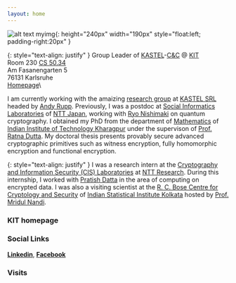 ```yaml
---
layout: home
---
```



![alt text myimg](https://github.com/tapaspal9/homepage/assets/27273692/f7795ac4-b7a4-4df7-8751-b0e080a3d84c){: height="240px" width="190px" style="float:left; padding-right:20px" }




{: style="text-align: justify" }
Group Leader of [KASTEL](https://kastel-labs.de)-[C&C](https://ess.kastel.kit.edu/english/135.php) @ [KIT](https://www.kit.edu/english/)\
Room 230 [CS 50.34](https://www.kit.edu/campusplan/index_en.php)\
Am Fasanengarten 5\
76131 Karlsruhe\
[Homepage](https://crypto.iti.kit.edu/english/staff_rupp_tapas_pal.php)\

I am currently working with the amaizing [research group](https://crypto.iti.kit.edu/english/research_group_rupp.php) at [KASTEL SRL](https://kastel-labs.de) headed by [Andy Rupp](https://crypto.kastel.kit.edu/english/head_of_group.php). Previously, I was a postdoc at [Social Informatics Laboratories](https://www.rd.ntt/e/organization/researcher/?lab=1015) of [NTT Japan](https://www.rd.ntt/e/index.html), working with [Ryo Nishimaki](https://www.nishimaki.info) on quantum cryptography. I obtained my PhD from the department of [Mathematics](http://www.iitkgp.ac.in/department/MA) of [Indian Institute of Technology Kharagpur](http://www.iitkgp.ac.in) under the supervison of [Prof. Ratna Dutta](http://www.facweb.iitkgp.ac.in/~ratna/). My doctoral thesis presents provably secure advanced cryptographic primitives such as witness encryption, fully homomorphic encryption and functional encryption. 

{: style="text-align: justify" }
I was a research intern at the [Cryptography and Information Security (CIS) Laboratories](https://ntt-research.com/cis/) at [NTT Research](https://ntt-research.com). During this internship, I worked with [Pratish Datta](https://ntt-research.com/cis-people/) in the area of computing on encrypted data. I was also a visiting scientist at the [R. C. Bose Centre for Cryptology and Security](https://www.isical.ac.in/~rcbose/) of [Indian Statistical Institute Kolkata](https://www.isical.ac.in) hosted by [Prof. Mridul Nandi](https://www.isical.ac.in/~mridul/).  
 

### KIT homepage


### Social Links

**[Linkedin](https://www.linkedin.com/in/tapas-pal-7b5a88b7/)**, **[Facebook](https://www.facebook.com/tapas.pal.144/)**


### Visits

